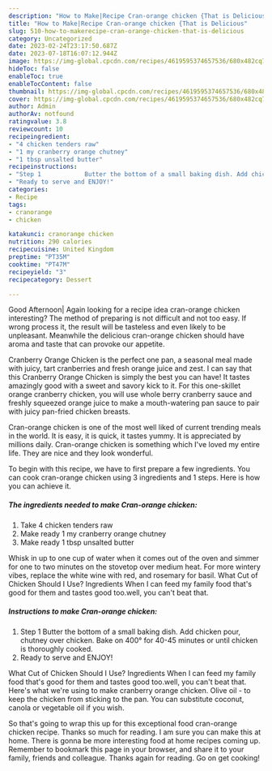 ```yaml
---
description: "How to Make|Recipe Cran-orange chicken {That is Delicious"
title: "How to Make|Recipe Cran-orange chicken {That is Delicious"
slug: 510-how-to-makerecipe-cran-orange-chicken-that-is-delicious
category: Uncategorized
date: 2023-02-24T23:17:50.687Z
date: 2023-07-18T16:07:12.944Z
image: https://img-global.cpcdn.com/recipes/4619595374657536/680x482cq70/cran-orange-chicken-recipe-main-photo.jpg
hideToc: false
enableToc: true
enableTocContent: false
thumbnail: https://img-global.cpcdn.com/recipes/4619595374657536/680x482cq70/cran-orange-chicken-recipe-main-photo.jpg
cover: https://img-global.cpcdn.com/recipes/4619595374657536/680x482cq70/cran-orange-chicken-recipe-main-photo.jpg
author: Admin
authorAv: notfound
ratingvalue: 3.8
reviewcount: 10
recipeingredient:
- "4 chicken tenders raw"
- "1 my cranberry orange chutney"
- "1 tbsp unsalted butter"
recipeinstructions:
- "Step 1            Butter the bottom of a small baking dish. Add chicken pour, chutney over chicken. Bake on 400° for 40-45 minutes or until chicken is thoroughly cooked."
- "Ready to serve and ENJOY!"
categories:
- Recipe
tags:
- cranorange
- chicken

katakunci: cranorange chicken 
nutrition: 290 calories
recipecuisine: United Kingdom
preptime: "PT35M"
cooktime: "PT47M"
recipeyield: "3"
recipecategory: Dessert

---
```



Good Afternoon| Again looking for a recipe idea cran-orange chicken interesting? The method of preparing is not difficult and not too easy. If wrong process it, the result will be tasteless and even likely to be unpleasant. Meanwhile the delicious cran-orange chicken should have aroma and taste that can provoke our appetite.





Cranberry Orange Chicken is the perfect one pan, a seasonal meal made with juicy, tart cranberries and fresh orange juice and zest. I can say that this Cranberry Orange Chicken is simply the best you can have! It tastes amazingly good with a sweet and savory kick to it. For this one-skillet orange cranberry chicken, you will use whole berry cranberry sauce and freshly squeezed orange juice to make a mouth-watering pan sauce to pair with juicy pan-fried chicken breasts.

Cran-orange chicken is one of the most well liked of current trending meals in the world. It is easy, it is quick, it tastes yummy. It is appreciated by millions daily. Cran-orange chicken is something which I've loved my entire life. They are nice and they look wonderful.


To begin with this recipe, we have to first prepare a few ingredients. You can cook cran-orange chicken using 3 ingredients and 1 steps. Here is how you can achieve it.

<!--inarticleads1-->

##### The ingredients needed to make Cran-orange chicken:

1. Take 4 chicken tenders raw
1. Make ready 1 my cranberry orange chutney
1. Make ready 1 tbsp unsalted butter


Whisk in up to one cup of water when it comes out of the oven and simmer for one to two minutes on the stovetop over medium heat. For more wintery vibes, replace the white wine with red, and rosemary for basil. What Cut of Chicken Should I Use? Ingredients When I can feed my family food that&#39;s good for them and tastes good too.well, you can&#39;t beat that. 

<!--inarticleads2-->

##### Instructions to make Cran-orange chicken:

1. Step 1            Butter the bottom of a small baking dish. Add chicken pour, chutney over chicken. Bake on 400° for 40-45 minutes or until chicken is thoroughly cooked.
1. Ready to serve and ENJOY!

What Cut of Chicken Should I Use? Ingredients When I can feed my family food that&#39;s good for them and tastes good too.well, you can&#39;t beat that. Here&#39;s what we&#39;re using to make cranberry orange chicken. Olive oil - to keep the chicken from sticking to the pan. You can substitute coconut, canola or vegetable oil if you wish. 

So that's going to wrap this up for this exceptional food cran-orange chicken recipe. Thanks so much for reading. I am sure you can make this at home. There is gonna be more interesting food at home recipes coming up. Remember to bookmark this page in your browser, and share it to your family, friends and colleague. Thanks again for reading. Go on get cooking!
